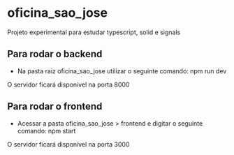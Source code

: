 # oficina_sao_jose
Projeto experimental para estudar typescript, solid e signals

## Para rodar o backend
 - Na pasta raiz oficina_sao_jose utilizar o seguinte comando:
   npm run dev

O servidor ficará disponível na porta 8000

## Para rodar o frontend
- Acessar a pasta oficina_sao_jose > frontend e digitar o seguinte comando:
  npm start
  
O servidor ficará disponível na porta 3000

